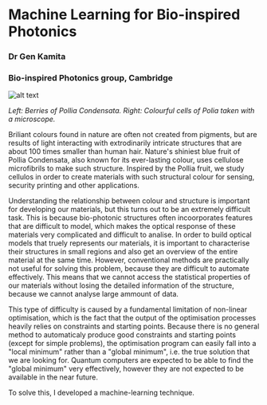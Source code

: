 Machine Learning for Bio-inspired Photonics
==================================
### Dr Gen Kamita
### Bio-inspired Photonics group, Cambridge

![alt text](https://dl.dropboxusercontent.com/u/3543207/polliaFruit.png "Fruit of Pollia Condensata")

*Left: Berries of Pollia Condensata. Right: Colourful cells of Polia taken with a microscope.*

Briliant colours found in nature are often not created from pigments, but are results of light interacting with extrodinarily intricate structures that are about 100 times smaller than human hair. Nature's shiniest blue fruit of Pollia Condensata, also known for its ever-lasting colour, uses cellulose microfibrils to make such structure. Inspired by the Pollia fruit, we study cellulos in order to create materials with such structural colour for sensing, security printing and other applications.

Understanding the relationship between colour and structure is important for developing our materials, but this turns out to be an extremely difficult task. This is because bio-photonic structures often incoorporates features that are difficult to model, which makes the optical response of these materials very complicated and difficult to analise. In order to build optical models that truely represents our materials, it is important to characterise their structures in small regions and also get an overview of the entire material at the same time. However, conventional methods are practically not useful for solving this problem, because they are difficult to automate effectively. This means that we cannot access the statistical properties of our materials without losing the detailed information of the structure, because we cannot analyse large ammount of data.

This type of difficulty is caused by a fundamental limitation of non-linear optimisation, which is the fact that the output of the optimisation processes heavily relies on constraints and starting points. Because there is no general method to automaticaly produce good constraints and starting points (except for simple problems), the optimisation program can easily fall into a "local minimum" rather than a "global minimum", i.e. the true solution that we are looking for. Quantum computers are expected to be able to find the "global minimum" very effectively, however they are not expected to be available in the near future.

To solve this, I developed a machine-learning technique. 
